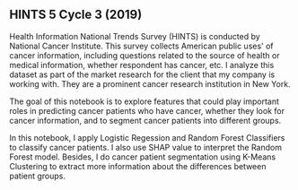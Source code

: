 ## HINTS 5 Cycle 3 (2019)

Health Information National Trends Survey (HINTS) is conducted by National Cancer Institute. This survey collects American public uses' of cancer information, including questions related to the source of health or medical information, whether respondent has cancer, etc. 
I analyze this dataset as part of the market research for the client that my company is working with. They are a prominent cancer research institution in New York. 

The goal of this notebook is to explore features that could play important roles in predicting cancer patients who have cancer, whether they look for cancer information, and to segment cancer patients into different groups.

In this notebook, I apply Logistic Regession and Random Forest Classifiers to classify cancer patients. I also use SHAP value to interpret the Random Forest model. Besides, I do cancer patient segmentation using K-Means Clustering to extract more information about the differences between patient groups. 
